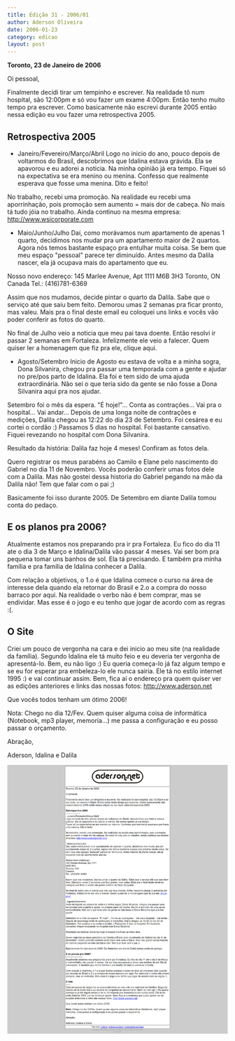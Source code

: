 ```yaml
---
title: Edição 31 - 2006/01
author: Aderson Oliveira
date: 2006-01-23
category: edicao
layout: post
---
```


**Toronto, 23 de Janeiro de 2006**

Oi pessoal,

Finalmente decidi tirar um tempinho e escrever. Na realidade tô num hospital, são 12:00pm e só vou fazer um exame 4:00pm. Então tenho muito tempo pra escrever. Como basicamente não escrevi durante 2005 então nessa edição eu vou fazer uma retrospectiva 2005.

Retrospectiva 2005
------------------
- Janeiro/Fevereiro/Março/Abril
Logo no inicio do ano, pouco depois de voltarmos do Brasil, descobrimos que Idalina estava grávida. Ela se apavorou e eu adorei a noticia. Na minha opinião já era tempo.
Fiquei só na expectativa se era menino ou menina. Confesso que realmente esperava que fosse uma menina. Dito e feito!

No trabalho, recebi uma promoção. Na realidade eu recebi uma aporrinhação, pois promoção sem aumento = mais dor de cabeça. No mais tá tudo jóia no trabalho. Ainda continuo na mesma empresa: http://www.wsicorporate.com

- Maio/Junho/Julho
Daí, como morávamos num apartamento de apenas 1 quarto, decidimos nos mudar pra um apartamento maior de 2 quartos. Agora nós temos bastante espaço pra entulhar muita coisa. Se bem que meu espaço "pessoal" parece ter diminuído. Antes mesmo da Dalila nascer, ela já ocupava mais do apartamento que eu.

Nosso novo endereço:
145 Marlee Avenue, Apt 1111
M6B 3H3
Toronto, ON
Canada
Tel.: (416)781-6369

Assim que nos mudamos, decide pintar o quarto da Dalila. Sabe que o serviço até que saiu bem feito. Demorou umas 2 semanas pra ficar pronto, mas valeu. Mais pra o final deste email eu coloquei uns links e vocês vão poder conferir as fotos do quarto.

No final de Julho veio a noticia que meu pai tava doente. Então resolvi ir passar 2 semanas em Fortaleza. Infelizmente ele veio a falecer. Quem quiser ler a homenagem que fiz pra ele, clique aqui.

- Agosto/Setembro
Inicio de Agosto eu estava de volta e a minha sogra, Dona Silvanira, chegou pra passar uma temporada com a gente e ajudar no pre/pos parto de Idalina. Ela foi e tem sido de uma ajuda extraordinária. Não sei o que teria sido da gente se não fosse a Dona Silvanira aqui pra nos ajudar.

Setembro foi o mês da espera. "É hoje!"... Conta as contrações... Vai pra o hospital... Vai andar... Depois de uma longa noite de contrações e medições, Dalila chegou as 12:22 do dia 23 de Setembro. Foi cesárea e eu cortei o cordão :) Passamos 5 dias no hospital. Foi bastante cansativo. Fiquei revezando no hospital com Dona Silvanira.

Resultado da história: Dalila faz hoje 4 meses! Confiram as fotos dela.

Quero registrar os meus parabéns ao Camilo e Elane pelo nascimento do Gabriel no dia 11 de Novembro. Vocês poderão conferir umas fotos dele com a Dalila. Mas não gostei dessa historia do Gabriel pegando na mão da Dalila não! Tem que falar com o pai ;)

Basicamente foi isso durante 2005. De Setembro em diante Dalila tomou conta do pedaço.

E os planos pra 2006?
---------------------
Atualmente estamos nos preparando pra ir pra Fortaleza. Eu fico do dia 11 ate o dia 3 de Março e Idalina/Dalila vão passar 4 meses. Vai ser bom pra pequena tomar uns banhos de sol. Ela tá precisando. E também pra minha família e pra família de Idalina conhecer a Dalila.

Com relação a objetivos, o 1.o é que Idalina comece o curso na área de interesse dela quando ela retornar do Brasil e 2.o a compra do nosso barraco por aqui. Na realidade o verbo não é bem comprar, mas se endividar. Mas esse é o jogo e eu tenho que jogar de acordo com as regras :(.

O Site
------
Criei um pouco de vergonha na cara e dei inicio ao meu site (na realidade da família). Segundo Idalina ele tá muito feio e eu deveria ter vergonha de apresentá-lo. Bem, eu não ligo :) Eu queria começa-lo já faz algum tempo e se eu for esperar pra embeleza-lo ele nunca sairia. Ele tá no estilo internet 1995 :) e vai continuar assim. Bem, fica aí o endereço pra quem quiser ver as edições anteriores e links das nossas fotos: http://www.aderson.net

Que vocês todos tenham um ótimo 2006!

Nota: Chego no dia 12/Fev. Quem quiser alguma coisa de informática (Notebook, mp3 player, memoria...) me passa a configuração e eu posso passar o orçamento.

Abração,

Aderson, Idalina e Dalila

[![Imagem no site original](/assets/images/edicao31.png)](/assets/images/edicao31.png)